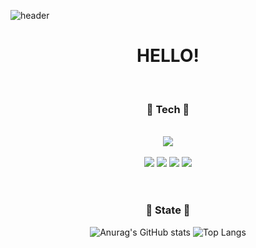 ![header](https://capsule-render.vercel.app/api?type=waving&color=auto&height=300&section=header&text=SOO%20JUNG&fontSize=90)

<!--소개-->
<div align=center>
  <h1> HELLO! </h1>
  </br>
  
  <h3><b>💎 Tech 💎</b></h3>
  </br>
  <img src="https://img.shields.io/badge/Python-3776AB?style=flat-square&logo=python&logoColor=white"/>
  </br></br>
  <img src="https://img.shields.io/badge/html5-E34F26?style=flat-square&logo=html5&logoColor=white"/> 
  <img src="https://img.shields.io/badge/css3-1572B6?style=flat-square&logo=css3&logoColor=white"/> 
  <img src="https://img.shields.io/badge/javascript-F7DF1E?style=flat-square&logo=javascript&logoColor=black"/> 
  <img src="https://img.shields.io/badge/React-61DAFB?style=flat-square&logo=React&logoColor=white"/>
  </br></br>


  #
  <h3><b>💎 State 💎</b></h3>
  
  ![Anurag's GitHub stats](https://github-readme-stats.vercel.app/api?username=MODIFYC&show_icons=true&theme=react)
  ![Top Langs](https://github-readme-stats.vercel.app/api/top-langs/?username=MODIFYC&layout=compact&theme=react)

</div>
